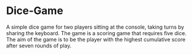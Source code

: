 # Dice-Game
A simple dice game for two players sitting at the console, taking turns by sharing the keyboard. The game is a scoring game that requires five dice. The aim of the game is to be the player with the highest cumulative score after seven rounds of play.
